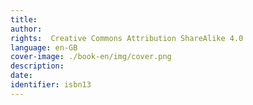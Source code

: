 ```yaml
---
title: 
author: 
rights:  Creative Commons Attribution ShareAlike 4.0
language: en-GB
cover-image: ./book-en/img/cover.png
description: 
date:
identifier: isbn13
---
```

